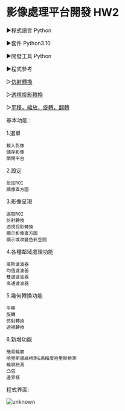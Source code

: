 # 影像處理平台開發 HW2


►程式語言 Python

►套件 Python3.10

►開發工具 Python

►程式參考

  ▻[仿射轉換](https://blog.csdn.net/zh_jessica/article/details/77946346)
  
  ▻[透視投影轉換](https://twgreatdaily.com/Y293SW4BMH2_cNUgG4MZ.html)
  
  ▻[平移，縮放，旋轉，翻轉](https://blog.csdn.net/zh_jessica/article/details/77946346)

基本功能 :

1.選單

    載入影像 
    儲存影像
    關閉平台
2.設定

    設定ROI
  	顯像直方圖
    
3.影像呈現

  	選取ROI
  	仿射轉換
  	透視投影轉換
  	顯示影像直方圖
    顯示或改變色彩空間
4.各種鄰域處理功能

  	高斯濾波器
  	均值濾波器
  	雙邊濾波器
    高通濾波器    
5.幾何轉換功能

    平移
    旋轉
    仿射轉換
    透視轉換
6.新增功能

    簡易輪廓
    哈里斯邊緣檢測&高精度哈里斯檢測
    輪廓檢測
    凸包
    邊界框

程式界面:

![unknown](https://user-images.githubusercontent.com/105743397/168988021-9fbfdcee-5eea-46a1-9cb0-693a73e737dd.png)

